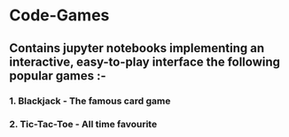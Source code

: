 # Code-Games
## Contains jupyter notebooks implementing an interactive, easy-to-play interface the following popular games :-

###  1. Blackjack - The famous card game
### 2. Tic-Tac-Toe - All time favourite